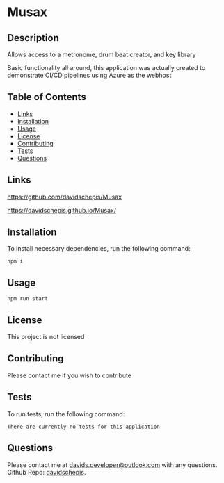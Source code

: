 # Musax

## Description
Allows access to a metronome, drum beat creator, and key library

Basic functionality all around, this application was actually created to demonstrate CI/CD pipelines using Azure as the webhost

## Table of Contents

- [Links](#links)
- [Installation](#installation)
- [Usage](#usage)
- [License](#license)
- [Contributing](#contributing)
- [Tests](#tests)
- [Questions](#questions)

 ## Links
https://github.com/davidschepis/Musax

https://davidschepis.github.io/Musax/


 ## Installation
To install necessary dependencies, run the following command:

```
npm i
```

 ## Usage
```
npm run start
```

 ## License
This project is not licensed

 ## Contributing
Please contact me if you wish to contribute

 ## Tests
To run tests, run the following command:

```
There are currently no tests for this application
```

 ## Questions
Please contact me at [davids.developer@outlook.com](mailto:davids.developer@outlook.com) with any questions.
Github Repo: [davidschepis](https://github.com/davidschepis).
